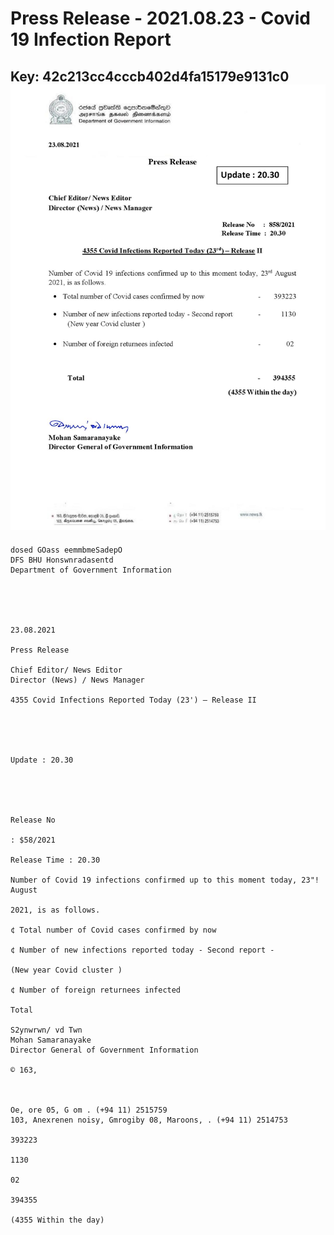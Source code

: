 # Press Release - 2021.08.23 - Covid 19 Infection Report 
Key: 42c213cc4cccb402d4fa15179e9131c0 
![img](img/42c213cc4cccb402d4fa15179e9131c0.jpg)
---
```
dosed GOass eemmbmeSadepO
DFS BHU Honswnradasentd
Department of Government Information

 

 

23.08.2021

Press Release

Chief Editor/ News Editor
Director (News) / News Manager

4355 Covid Infections Reported Today (23') — Release II

 

 

Update : 20.30

 

 

Release No

: $58/2021

Release Time : 20.30

Number of Covid 19 infections confirmed up to this moment today, 23"! August

2021, is as follows.

¢ Total number of Covid cases confirmed by now

¢ Number of new infections reported today - Second report -

(New year Covid cluster )

¢ Number of foreign returnees infected

Total

S2ynwrwn/ vd Twn
Mohan Samaranayake
Director General of Government Information

© 163,

 

Oe, ore 05, G om . (+94 11) 2515759
103, Anexrenen noisy, Gmrogiby 08, Maroons, . (+94 11) 2514753

393223

1130

02

394355

(4355 Within the day)

```
